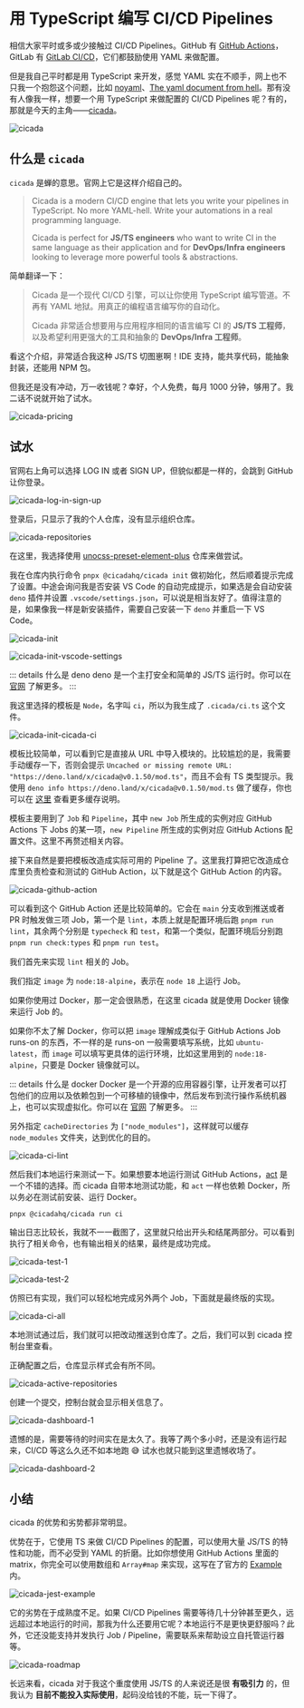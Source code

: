 # 用 TypeScript 编写 CI/CD Pipelines

相信大家平时或多或少接触过 CI/CD Pipelines。GitHub 有 [GitHub Actions](https://docs.github.com/en/actions)，GitLab 有 [GitLab CI/CD](https://docs.gitlab.com/ee/ci/)，它们都鼓励使用 YAML 来做配置。

但是我自己平时都是用 TypeScript 来开发，感觉 YAML 实在不顺手，网上也不只我一个抱怨这个问题，比如 [noyaml](https://noyaml.com/)、[The yaml document from hell](https://ruudvanasseldonk.com/2023/01/11/the-yaml-document-from-hell)。那有没有人像我一样，想要一个用 TypeScript 来做配置的 CI/CD Pipelines 呢？有的，那就是今天的主角——[cicada](https://cicada.build/)。

![cicada](./cicada.png)

## 什么是 `cicada`

`cicada` 是蝉的意思。官网上它是这样介绍自己的。

> Cicada is a modern CI/CD engine that lets you write your pipelines in TypeScript. No more YAML-hell. Write your automations in a real programming language.
>
> Cicada is perfect for **JS/TS engineers** who want to write CI in the same language as their application and for **DevOps/Infra engineers** looking to leverage more powerful tools & abstractions.

简单翻译一下：

> Cicada 是一个现代 CI/CD 引擎，可以让你使用 TypeScript 编写管道。不再有 YAML 地狱。用真正的编程语言编写你的自动化。
>
> Cicada 非常适合想要用与应用程序相同的语言编写 CI 的 **JS/TS 工程师**，以及希望利用更强大的工具和抽象的 **DevOps/Infra 工程师**。

看这个介绍，非常适合我这种 JS/TS 切图崽啊！IDE 支持，能共享代码，能抽象封装，还能用 NPM 包。

但我还是没有冲动，万一收钱呢？幸好，个人免费，每月 1000 分钟，够用了。我二话不说就开始了试水。

![cicada-pricing](cicada-pricing.png)

## 试水

官网右上角可以选择 LOG IN 或者 SIGN UP，但貌似都是一样的，会跳到 GitHub 让你登录。

![cicada-log-in-sign-up](cicada-log-in-sign-up.png)

登录后，只显示了我的个人仓库，没有显示组织仓库。

![cicada-repositories](cicada-repositories.png)

在这里，我选择使用 [unocss-preset-element-plus](https://github.com/modyqyw/unocss-preset-element-plus) 仓库来做尝试。

我在仓库内执行命令 `pnpx @cicadahq/cicada init` 做初始化，然后顺着提示完成了设置。中途会询问我是否安装 VS Code 的自动完成提示，如果选是会自动安装 `deno` 插件并设置 `.vscode/settings.json`，可以说是相当友好了。值得注意的是，如果像我一样是新安装插件，需要自己安装一下 `deno` 并重启一下 VS Code。

![cicada-init](cicada-init.png)

![cicada-init-vscode-settings](cicada-init-vscode-settings.png)

::: details 什么是 deno
deno 是一个主打安全和简单的 JS/TS 运行时。你可以在 [官网](https://deno.land/) 了解更多。
:::

我这里选择的模板是 `Node`，名字叫 `ci`，所以为我生成了 `.cicada/ci.ts` 这个文件。

![cicada-init-cicada-ci](cicada-init-cicada-ci.png)

模板比较简单，可以看到它是直接从 URL 中导入模块的。比较尴尬的是，我需要手动缓存一下，否则会提示 `Uncached or missing remote URL: "https://deno.land/x/cicada@v0.1.50/mod.ts"`，而且不会有 TS 类型提示。我使用 `deno info https://deno.land/x/cicada@v0.1.50/mod.ts` 做了缓存，你也可以在 [这里](https://deno.land/manual@v1.35.2/references/vscode_deno#caching-remote-modules) 查看更多缓存说明。

模板主要用到了 `Job` 和 `Pipeline`，其中 `new Job` 所生成的实例对应 GitHub Actions 下 Jobs 的某一项，`new Pipeline` 所生成的实例对应 GitHub Actions 配置文件。这里不再赘述相关内容。

接下来自然是要把模板改造成实际可用的 Pipeline 了。这里我打算把它改造成仓库里负责检查和测试的 GitHub Action，以下就是这个 GitHub Action 的内容。

![cicada-github-action](cicada-github-action.png)

可以看到这个 GitHub Action 还是比较简单的。它会在 `main` 分支收到推送或者 PR 时触发做三项 Job，第一个是 `lint`，本质上就是配置环境后跑 `pnpm run lint`，其余两个分别是 `typecheck` 和 `test`，和第一个类似，配置环境后分别跑 `pnpm run check:types` 和 `pnpm run test`。

我们首先来实现 `lint` 相关的 Job。

我们指定 `image` 为 `node:18-alpine`，表示在 `node 18` 上运行 Job。

如果你使用过 Docker，那一定会很熟悉，在这里 cicada 就是使用 Docker 镜像来运行 Job 的。

如果你不太了解 Docker，你可以把 `image` 理解成类似于 GitHub Actions Job runs-on 的东西，不一样的是 runs-on 一般需要填写系统，比如 `ubuntu-latest`，而 `image` 可以填写更具体的运行环境，比如这里用到的 `node:18-alpine`，只要是 Docker 镜像就可以。

::: details 什么是 docker
Docker 是一个开源的应用容器引擎，让开发者可以打包他们的应用以及依赖包到一个可移植的镜像中，然后发布到流行操作系统机器上，也可以实现虚拟化。你可以在 [官网](https://www.docker.com/) 了解更多。
:::

另外指定 `cacheDirectories` 为 `["node_modules"]`，这样就可以缓存 `node_modules` 文件夹，达到优化的目的。

![cicada-ci-lint](cicada-ci-lint.png)

然后我们本地运行来测试一下。如果想要本地运行测试 GitHub Actions，[act](https://github.com/nektos/act) 是一个不错的选择。而 cicada 自带本地测试功能，和 `act` 一样也依赖 Docker，所以务必在测试前安装、运行 Docker。

```shell
pnpx @cicadahq/cicada run ci
```

输出日志比较长，我就不一一截图了，这里就只给出开头和结尾两部分。可以看到执行了相关命令，也有输出相关的结果，最终是成功完成。

![cicada-test-1](cicada-test-1.png)

![cicada-test-2](cicada-test-2.png)

仿照已有实现，我们可以轻松地完成另外两个 Job，下面就是最终版的实现。

![cicada-ci-all](cicada-ci-all.png)

本地测试通过后，我们就可以把改动推送到仓库了。之后，我们可以到 cicada 控制台里查看。

正确配置之后，仓库显示样式会有所不同。

![cicada-active-repositories](cicada-active-repositories.png)

创建一个提交，控制台就会显示相关信息了。

![cicada-dashboard-1](cicada-dashboard-1.png)

遗憾的是，需要等待的时间实在是太久了。我等了两个多小时，还是没有运行起来，CI/CD 等这么久还不如本地跑 😅 试水也就只能到这里遗憾收场了。

![cicada-dashboard-2](cicada-dashboard-2.png)

## 小结

cicada 的优势和劣势都非常明显。

优势在于，它使用 TS 来做 CI/CD Pipelines 的配置，可以使用大量 JS/TS 的特性和功能，而不必受到 YAML 的折磨。比如你想使用 GitHub Actions 里面的 matrix，你完全可以使用数组和 `Array#map` 来实现，这写在了官方的 [Example](https://cicada.build/docs/guides/pipeline-examples/jest) 内。

![cicada-jest-example](cicada-jest-example.png)

它的劣势在于成熟度不足。如果 CI/CD Pipelines 需要等待几十分钟甚至更久，远远超过本地运行的时间，那我为什么还要用它呢？本地运行不是更快更舒服吗？此外，它还没能支持并发执行 Job / Pipeline，需要联系来帮助设立自托管运行器等。

![cicada-roadmap](cicada-roadmap.png)

长远来看，cicada 对于我这个重度使用 JS/TS 的人来说还是很 **有吸引力** 的，但我认为 **目前不能投入实际使用**，起码没给钱的不能，玩一下得了。
